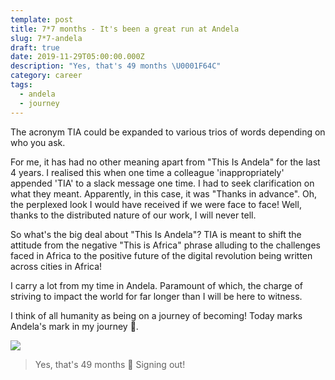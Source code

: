 ```yaml
---
template: post
title: 7*7 months - It's been a great run at Andela
slug: 7*7-andela
draft: true
date: 2019-11-29T05:00:00.000Z
description: "Yes, that's 49 months \U0001F64C"
category: career
tags:
  - andela
  - journey
---
```


The acronym TIA could be expanded to various trios of words depending on who you ask.

For me, it has had no other meaning apart from "This Is Andela" for the last 4 years. I realised this when one time a colleague 'inappropriately' appended 'TIA' to a slack message one time. I had to seek clarification on what they meant. Apparently, in this case, it was "Thanks in advance". Oh, the perplexed look I would have received if we were face to face! Well, thanks to the distributed nature of our work, I will never tell.

So what's the big deal about "This Is Andela"?
TIA is meant to shift the attitude from the negative "This is Africa" phrase alluding to the challenges faced in Africa to the positive future of the digital revolution being written across cities in Africa!

I carry a lot from my time in Andela. Paramount of which, the charge of striving to impact the world for far longer than I will be here to witness.

I think of all humanity as being on a journey of becoming! Today marks Andela's mark in my journey 🥂.

![](/media/unnamed.jpg)

> Yes, that's 49 months 🙌
> Signing out!
